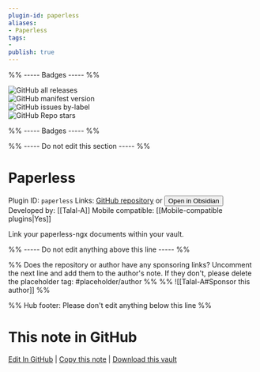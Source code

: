 ```yaml
---
plugin-id: paperless
aliases:
- Paperless
tags: 
- 
publish: true
---
```


%% ----- Badges ----- %%

![GitHub all releases](https://img.shields.io/github/downloads/Talal-A/obsidian-paperless/total?color=573E7A&logo=github&style=for-the-badge)   
![GitHub manifest version](https://img.shields.io/github/manifest-json/v/Talal-A/obsidian-paperless?color=573E7A&logo=github&style=for-the-badge)   
![GitHub issues by-label](https://img.shields.io/github/issues/Talal-A/obsidian-paperless/help%20wanted?color=573E7A&logo=github&style=for-the-badge)   
![GitHub Repo stars](https://img.shields.io/github/stars/Talal-A/obsidian-paperless?color=573E7A&logo=github&style=for-the-badge)

%% ----- Badges ----- %%

%% ----- Do not edit this section ----- %%

# Paperless

Plugin ID: `paperless`
Links: [GitHub repository](https://github.com/Talal-A/obsidian-paperless) or [<button id=HH>Open in Obsidian</button>](obsidian://show-plugin?id=paperless)
Developed by: [[Talal-A]]
Mobile compatible: [[Mobile-compatible plugins|Yes]]

Link your paperless-ngx documents within your vault.

%% ----- Do not edit anything above this line ----- %% 

%% Does the repository or author have any sponsoring links? Uncomment the next line and add them to the author's note. If they don't, please delete the placeholder tag: #placeholder/author %%
%% ![[Talal-A#Sponsor this author]] %%

%% Hub footer: Please don't edit anything below this line %%

# This note in GitHub

<span class="git-footer">[Edit In GitHub](https://github.dev/obsidian-community/obsidian-hub/blob/main/02%20-%20Community%20Expansions/02.05%20All%20Community%20Expansions/Plugins/paperless.md "git-hub-edit-note") | [Copy this note](https://raw.githubusercontent.com/obsidian-community/obsidian-hub/main/02%20-%20Community%20Expansions/02.05%20All%20Community%20Expansions/Plugins/paperless.md "git-hub-copy-note") | [Download this vault](https://github.com/obsidian-community/obsidian-hub/archive/refs/heads/main.zip "git-hub-download-vault") </span>
